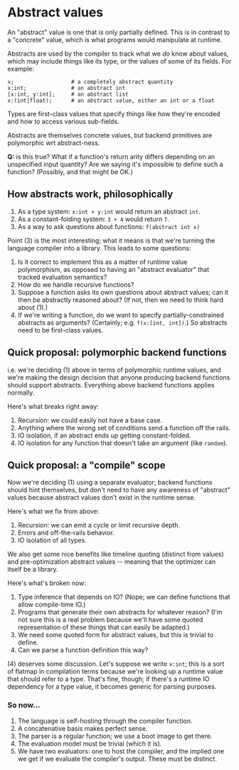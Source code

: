 # Abstract values
An "abstract" value is one that is only partially defined. This is in contrast
to a "concrete" value, which is what programs would manipulate at runtime.

Abstracts are used by the compiler to track what we _do_ know about values,
which may include things like its type, or the values of some of its fields. For
example:

```
x;                  # a completely abstract quantity
x:int;              # an abstract int
[x:int, y:int];     # an abstract list
x:(int|float);      # an abstract value, either an int or a float
```

Types are first-class values that specify things like how they're encoded and
how to access various sub-fields.

Abstracts are themselves concrete values, but backend primitives are polymorphic
wrt abstract-ness.

**Q:** is this true? What if a function's return arity differs depending on an
unspecified input quantity? Are we saying it's impossible to define such a
function? (Possibly, and that might be OK.)

## How abstracts work, philosophically
1. As a type system: `x:int + y:int` would return an abstract `int`.
2. As a constant-folding system: `3 + 4` would return `7`.
3. As a way to ask questions about functions: `f(abstract int x)`

Point (3) is the most interesting; what it means is that we're turning the
language compiler into a library. This leads to some questions:

1. Is it correct to implement this as a matter of runtime value polymorphism, as
   opposed to having an "abstract evaluator" that tracked evaluation semantics?
2. How do we handle recursive functions?
3. Suppose a function asks its own questions about abstract values; can it then
   be abstractly reasoned about? (If not, then we need to think hard about (1).)
4. If we're writing a function, do we want to specify partially-constrained
   abstracts as arguments? (Certainly; e.g. `f(x:[int, int])`.) So abstracts
   need to be first-class values.

## Quick proposal: polymorphic backend functions
i.e. we're deciding (1) above in terms of polymorphic runtime values, and we're
making the design decision that anyone producing backend functions should
support abstracts. Everything above backend functions applies normally.

Here's what breaks right away:

1. Recursion: we could easily not have a base case.
2. Anything where the wrong set of conditions send a function off the rails.
3. IO isolation, if an abstract ends up getting constant-folded.
4. IO isolation for any function that doesn't take an argument (like `random`).

## Quick proposal: a "compile" scope
Now we're deciding (1) using a separate evaluator; backend functions should hint
themselves, but don't need to have any awareness of "abstract" values because
abstract values don't exist in the runtime sense.

Here's what we fix from above:

1. Recursion: we can emit a cycle or limit recursive depth.
2. Errors and off-the-rails behavior.
3. IO isolation of all types.

We also get some nice benefits like timeline quoting (distinct from values) and
pre-optimization abstract values -- meaning that the optimizer can itself be a
library.

Here's what's broken now:

1. Type inference that depends on IO? (Nope; we can define functions that allow
   compile-time IO.)
2. Programs that generate their own abstracts for whatever reason? (I'm not sure
   this is a real problem because we'll have some quoted representation of these
   things that can easily be adapted.)
3. We need some quoted form for abstract values, but this is trivial to define.
4. Can we parse a function definition this way?

(4) deserves some discussion. Let's suppose we write `x:int`; this is a sort of
flatmap in compilation terms because we're looking up a runtime value that
should refer to a type. That's fine, though; if there's a runtime IO dependency
for a type value, it becomes generic for parsing purposes.

### So now...
1. The language is self-hosting through the compiler function.
2. A concatenative basis makes perfect sense.
3. The parser is a regular function; we use a boot image to get there.
4. The evaluation model must be trivial (which it is).
5. We have two evaluators: one to host the compiler, and the implied one we get
   if we evaluate the compiler's output. These must be distinct.
